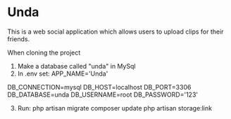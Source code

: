 # Unda

This is a web social application which allows users to upload clips for their friends.

When cloning the project
1. Make a database called "unda" in MySql
2. In .env set:
APP_NAME='Unda'

DB_CONNECTION=mysql
DB_HOST=localhost
DB_PORT=3306
DB_DATABASE=unda
DB_USERNAME=root
DB_PASSWORD='123'

3. Run:
php artisan migrate
composer update
php artisan storage:link
